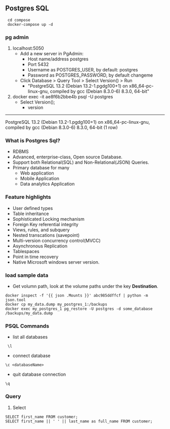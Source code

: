 ## Postgres SQL
 ```
  cd compose
  docker-compose up -d
 ```
 ### pg admin
 1. localhost:5050
    * Add a new server in PgAdmin:
       - Host name/address postgres
       - Port 5432
       - Username as POSTGRES_USER, by default: postgres
       - Password as POSTGRES_PASSWORD, by default changeme
    * Click Database > Query Tool > Select Version() > Run
       - "PostgreSQL 13.2 (Debian 13.2-1.pgdg100+1) on x86_64-pc-linux-gnu, compiled by gcc (Debian 8.3.0-6) 8.3.0, 64-bit"
 3. docker exec -it ae8f6b2bbe4b psql -U postgres
    - Select Version();
      *   version
------------------------------------------------------------------------------------------------------------------
 PostgreSQL 13.2 (Debian 13.2-1.pgdg100+1) on x86_64-pc-linux-gnu, compiled by gcc (Debian 8.3.0-6) 8.3.0, 64-bit
(1 row)
### What is Postgres Sql?
  - RDBMS
  - Advanced, enterprise-class, Open source Database.
  - Support both Relational(SQL) and Non-Relational(JSON) Queries.
  - Primary database for many
     * Web application
     * Mobile Application
     * Data analytics Application

### Feature highlights
   - User defined types
   - Table inheritance
   - Sophisticated Locking mechanism 
   - Foreign Key referential integrity 
   - Views, rules, and subquery
   - Nested transcations (savepoint)
   - Multi-version concurrency control(MVCC)
   - Asynchronous Replication
   - Tablespaces
   - Point in time recovery
   - Native Microsoft windows server version. 
### load sample data
- Get volumn path, look at the volume paths under the key **Destination**.
```psql
docker inspect -f '{{ json .Mounts }}' abc985ddffcf | python -m json.tool
docker cp my_data.dump my_postgres_1:/backups
docker exec my_postgres_1 pg_restore -U postgres -d some_database /backups/my_data.dump
```
  
### PSQL Commands
- list all databases
```psql
 \l
```
- connect database
```psql
\c <databaseName>
```
- quit database connection
```psql
\q
```
### Query 
1. Select
```psql
SELECT first_name FROM customer;
SELECT first_name || ' ' || last_name as full_name FROM customer;
```

